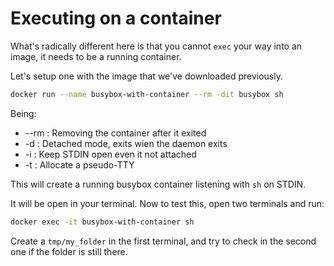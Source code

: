 # Executing on a container

What's radically different here is that you cannot `exec` your way into an image, it needs to be a running container.

Let's setup one with the image that we've downloaded previously.

````bash
docker run --name busybox-with-container --rm -dit busybox sh
````

Being:

- --rm : Removing the container after it exited
- -d : Detached mode, exits wien the daemon exits
- -i : Keep STDIN open even it not attached
- -t : Allocate a pseudo-TTY
  
This will create a running busybox container listening with `sh` on STDIN.

It will be open in your terminal. Now to test this, open two terminals and run:

````bash
docker exec -it busybox-with-container sh
````

Create a `tmp/my_folder` in the first terminal, and try to check in the second one if the folder is still there.
